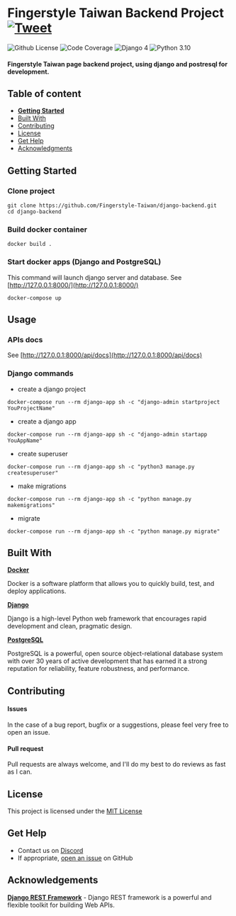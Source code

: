 # Fingerstyle Taiwan Backend Project [![Tweet](https://img.shields.io/twitter/url/http/shields.io.svg?style=social)](https://twitter.com/intent/tweet?text=Check%20out%20this%20cool%20project&url=https://github.com/Cool/Project&hashtags=project,opensource)

![Github License](https://img.shields.io/badge/license-MIT-green) ![Code Coverage](https://img.shields.io/badge/coverage-10%25-green) ![Django 4](https://img.shields.io/badge/django-4.0.4-blue.svg) ![Python 3.10](https://img.shields.io/badge/python-3.10.7-blue.svg)


#### Fingerstyle Taiwan page backend project, using django and postresql for development.

## Table of content

- [**Getting Started**](#getting-started)
- [Built With](#built-with)
- [Contributing](#contributing)
- [License](#license)
- [Get Help](#get-help)
- [Acknowledgments](#acknowledgements)

## Getting Started

### Clone project
```
git clone https://github.com/Fingerstyle-Taiwan/django-backend.git
cd django-backend
```

### Build docker container
```
docker build .
```

### Start  docker apps (Django and PostgreSQL)
This command will launch django server and database.
See [http://127.0.0.1:8000/](http://127.0.0.1:8000/)
```console
docker-compose up
```

## Usage

### APIs docs
See [http://127.0.0.1:8000/api/docs](http://127.0.0.1:8000/api/docs)

### Django commands

- create a django project
```console
docker-compose run --rm django-app sh -c "django-admin startproject YouProjectName"
```

- create a django app
```console
docker-compose run --rm django-app sh -c "django-admin startapp YouAppName"
```

- create superuser
```console
docker-compose run --rm django-app sh -c "python3 manage.py createsuperuser"
```

- make migrations
```console
docker-compose run --rm django-app sh -c "python manage.py makemigrations"
```

- migrate
```console
docker-compose run --rm django-app sh -c "python manage.py migrate"
```

## Built With

**[Docker](https://www.docker.com/)**

Docker is a software platform that allows you to quickly build, test, and deploy applications.

**[Django](https://www.djangoproject.com/)**

Django is a high-level Python web framework that encourages rapid development and clean, pragmatic design.

**[PostgreSQL](https://www.postgresql.org/)**

PostgreSQL is a powerful, open source object-relational database system with over 30 years of active development that has earned it a strong reputation for reliability, feature robustness, and performance.



## Contributing

#### Issues
In the case of a bug report, bugfix or a suggestions, please feel very free to open an issue.

#### Pull request
Pull requests are always welcome, and I'll do my best to do reviews as fast as I can.

## License

This project is licensed under the [MIT License](https://github.com/this/project/blob/master/LICENSE)

## Get Help
- Contact us on [Discord](https://discord.gg/MjjfP5qpYt)
- If appropriate, [open an issue](https://github.com/Fingerstyle-Taiwan/django-backend/issues) on GitHub

## Acknowledgements
**[Django REST Framework](https://www.django-rest-framework.org/)** - Django REST framework is a powerful and flexible toolkit for building Web APIs.